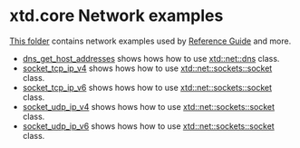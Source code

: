 # xtd.core Network examples

[This folder](.) contains network examples used by [Reference Guide](https://codedocs.xyz/gammasoft71/xtd/) and more.

* [dns_get_host_addresses](dns_get_host_addresses/README.md) shows hows how to use [xtd::net::dns](../../../src/xtd.core/include/xtd/net/dns.h) class.
* [socket_tcp_ip_v4](socket_tcp_ip_v4/README.md) shows hows how to use [xtd::net::sockets::socket](../../../src/xtd.core/include/xtd/net/sockets/socket.h) class.
* [socket_tcp_ip_v6](socket_tcp_ip_v6/README.md) shows hows how to use [xtd::net::sockets::socket](../../../src/xtd.core/include/xtd/net/sockets/socket.h) class.
* [socket_udp_ip_v4](socket_udp_ip_v4/README.md) shows hows how to use [xtd::net::sockets::socket](../../../src/xtd.core/include/xtd/net/sockets/socket.h) class.
* [socket_udp_ip_v6](socket_udp_ip_v6/README.md) shows hows how to use [xtd::net::sockets::socket](../../../src/xtd.core/include/xtd/net/sockets/socket.h) class.
